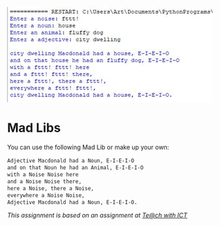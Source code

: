 ![](MadLibs.JPG)    
# Mad Libs

You can use the following Mad Lib or make up your own:
```
Adjective Macdonald had a Noun, E-I-E-I-O
and on that Noun he had an Animal, E-I-E-I-O
with a Noise Noise here
and a Noise Noise there,
here a Noise, there a Noise,
everywhere a Noise Noise,
Adjective Macdonald had a Noun, E-I-E-I-O.
```



*This assignment is based on an assignment at [Te@ch with ICT](https://www.teachwithict.com/mad_libs.html)*
